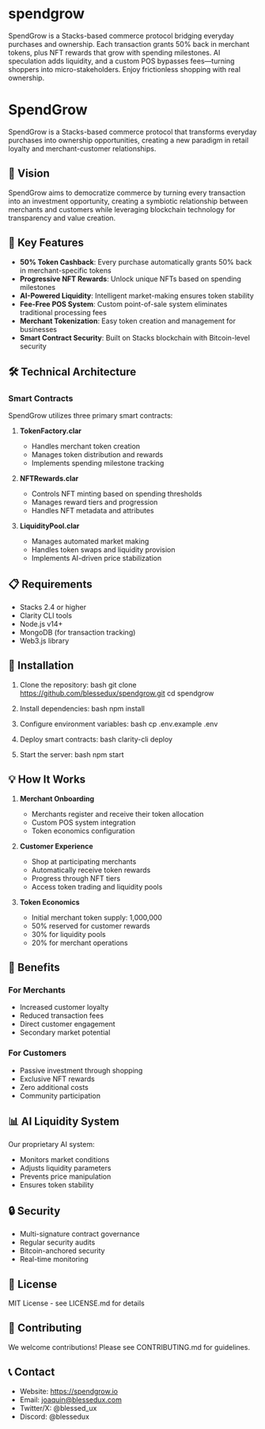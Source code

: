 # spendgrow

SpendGrow is a Stacks-based commerce protocol bridging everyday purchases and ownership. Each transaction grants 50% back in merchant tokens, plus NFT rewards that grow with spending milestones. AI speculation adds liquidity, and a custom POS bypasses fees—turning shoppers into micro-stakeholders. Enjoy frictionless shopping with real ownership.

# SpendGrow

SpendGrow is a Stacks-based commerce protocol that transforms everyday purchases into ownership opportunities, creating a new paradigm in retail loyalty and merchant-customer relationships.

## 🌟 Vision

SpendGrow aims to democratize commerce by turning every transaction into an investment opportunity, creating a symbiotic relationship between merchants and customers while leveraging blockchain technology for transparency and value creation.

## 🔑 Key Features

- **50% Token Cashback**: Every purchase automatically grants 50% back in merchant-specific tokens
- **Progressive NFT Rewards**: Unlock unique NFTs based on spending milestones
- **AI-Powered Liquidity**: Intelligent market-making ensures token stability
- **Fee-Free POS System**: Custom point-of-sale system eliminates traditional processing fees
- **Merchant Tokenization**: Easy token creation and management for businesses
- **Smart Contract Security**: Built on Stacks blockchain with Bitcoin-level security

## 🛠 Technical Architecture

### Smart Contracts

SpendGrow utilizes three primary smart contracts:

1. **TokenFactory.clar**

   - Handles merchant token creation
   - Manages token distribution and rewards
   - Implements spending milestone tracking

2. **NFTRewards.clar**

   - Controls NFT minting based on spending thresholds
   - Manages reward tiers and progression
   - Handles NFT metadata and attributes

3. **LiquidityPool.clar**
   - Manages automated market making
   - Handles token swaps and liquidity provision
   - Implements AI-driven price stabilization

## 📋 Requirements

- Stacks 2.4 or higher
- Clarity CLI tools
- Node.js v14+
- MongoDB (for transaction tracking)
- Web3.js library

## 🚀 Installation

1. Clone the repository:
   bash
   git clone https://github.com/blessedux/spendgrow.git
   cd spendgrow

2. Install dependencies:
   bash
   npm install

3. Configure environment variables:
   bash
   cp .env.example .env

4. Deploy smart contracts:
   bash
   clarity-cli deploy

5. Start the server:
   bash
   npm start

## 💡 How It Works

1. **Merchant Onboarding**

   - Merchants register and receive their token allocation
   - Custom POS system integration
   - Token economics configuration

2. **Customer Experience**

   - Shop at participating merchants
   - Automatically receive token rewards
   - Progress through NFT tiers
   - Access token trading and liquidity pools

3. **Token Economics**
   - Initial merchant token supply: 1,000,000
   - 50% reserved for customer rewards
   - 30% for liquidity pools
   - 20% for merchant operations

## 🤝 Benefits

### For Merchants

- Increased customer loyalty
- Reduced transaction fees
- Direct customer engagement
- Secondary market potential

### For Customers

- Passive investment through shopping
- Exclusive NFT rewards
- Zero additional costs
- Community participation

## 📊 AI Liquidity System

Our proprietary AI system:

- Monitors market conditions
- Adjusts liquidity parameters
- Prevents price manipulation
- Ensures token stability

## 🔒 Security

- Multi-signature contract governance
- Regular security audits
- Bitcoin-anchored security
- Real-time monitoring

## 📄 License

MIT License - see LICENSE.md for details

## 🤝 Contributing

We welcome contributions! Please see CONTRIBUTING.md for guidelines.

## 📞 Contact

- Website: https://spendgrow.io
- Email: joaquin@blessedux.com
- Twitter/X: @blessed_ux
- Discord: @blessedux
